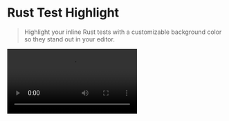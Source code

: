 # Rust Test Highlight

> Highlight your inline Rust tests with a customizable background color so they stand out in your editor.

<video src='./docs/demo.mp4' />

## Install

**Install using Command Palette**

1. Go to View -> Command Palette or press Ctrl+Shift+P
2. Then enter "Install Extension"
3. Enter "Rust Test Highlight"
4. Select it or press Enter to install

## License

[MIT License](./LICENSE)
